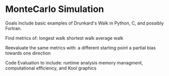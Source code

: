 # MonteCarlo Simulation


Goals
Include basic examples of Drunkard's Walk in Python, C, and possibly Fortran.

Find metrics of:
longest walk 
shortest walk
average walk

Reevaluate the same metrics with:
a different starting point
a partial bias towards one direction 


Code Evaluation to include:
runtime analysis 
memory managment, computational efficiency, and Kool graphics 